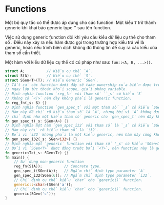 # Functions
Một bộ quy tắc có thể được áp dụng cho các function: Một kiểu `T` trở thành generic khi khai báo generic type '<T>' sau tên function.

Việc sử dụng generic function đôi khi yêu cầu kiểu dữ liệu cụ thể cho tham số . Điều này xảy ra nếu hàm được gọi trong trường hợp kiểu trả về là generic, hoặc nếu trình biên dịch không đủ thông tin để suy ra các kiểu của tham số cần thiết.

Một hàm với kiểu dữ liệu cụ thể có cú pháp như sau: `fun::<A, B, ...>()`.

```rust
struct A;          // Kiểu cụ thể `A`.
struct S(A);       // Kiểu cụ thể `S`.
struct SGen<T>(T); // Kiểu Generic `SGen`.
// Tất cả các function dưới đây sẽ take ownership của biến được truyền vào và
// ngay lập tức thoát khỏi scope, giải phóng variable. 
// Định nghĩa function `reg_fn` với tham số ``_s` có kiểu `S`
// Không có `<T>` nên đây không phải là generic function.
fn reg_fn(_s: S) {}
// Định nghĩa function `gen_spec_t` với một tham số `_s` có kiểu `SGen<T>`.
// Hàm này đã chỉ rõ kiểu tham số là `A`, nhưng bời vì `A` không được 
// chỉ định như một kiểu tham số generic cho `gen_spec_t` nên đây không phải là generic.
fn gen_spec_t(_s: SGen<A>) {}
// Định nghĩa một hàm `gen_spec_i32` với tham số là `_s` có kiểu `SGen<i32`>.
// Hàm này chỉ rõ kiểu tham số là `i32`. 
// Bởi vì `i32` không phải là một kiểu generic, nên hàm này cũng không phải là generic function.
fn gen_spec_i32(_s: SGen<i32>) {}
// Định nghĩa một `generic` function với tham số '_s' có kiểu 'SGen<T>'.
// Bởi vì `SGen<T>` được đứng trước bởi `<T>`, nên function này là generic bởi `T`.
fn generic<T>(_s: SGen<T>) {}
fn main() {
    // Sử dụng non-generic function
    reg_fn(S(A));          // Concrete type.
    gen_spec_t(SGen(A));   // Ngầm chỉ định type parameter `A`
    gen_spec_i32(SGen(6)); // Ngầm chỉ định type parameter `i32`.
    // Chỉ định cụ thể kiểu `char` cho `generic()` function.
    generic::<char>(SGen('a'));
    // Chỉ định cụ thể kiểu `char` cho `generic()` function.
    generic(SGen('c'));
}
```
